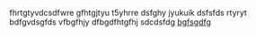 fhrtgtyvdcsdfwre gfhtgjtyu t5yhrre dsfghy jyukuik dsfsfds rtyryt bdfgvdsgfds vfbgfhjy dfbgdfhtgfhj sdcdsfdg <a href="https://repurtech.com/unlocking-free-robux-2024-a-guide-to-riches-in-roblox/">bgfsgdfg</a>
